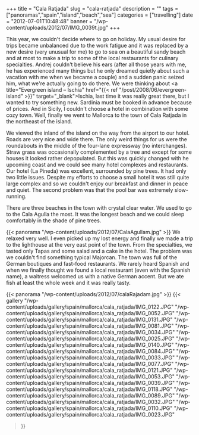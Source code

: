 +++
title = "Cala Ratjada"
slug = "cala-ratjada"
description = ""
tags = ["panoramas","spain","island","beach","sea"]
categories = ["travelling"]
date = "2012-07-01T10:48:48"
banner = "/wp-content/uploads/2012/07/IMG_0039t.jpg"
+++

This year, we couldn't decide where to go on holiday. My usual desire for trips became unbalanced
due to the work fatigue and it was replaced by a new desire (very unusual for me) to go to sea on a
beautiful sandy beach and at most to make a trip to some of the local restaurants for culinary specialties. Andrej
couldn't believe his ears (after all those years with me, he has experienced many things but he
only dreamed quietly about such a vacation with me when we became a couple) and a sudden panic
seized him, what we're actually going to do there. We were thinking about <a title="Evergreen
island – Ischia" href="{{< ref "/post/2008/06/evergreen-island" >}}"
target="_blank">Ischia</a>, last time it was really great there, but I wanted to try something new.
Sardinia must be booked in advance because of prices. And in Sicily, I couldn't choose a hotel in
combination with some cozy town. Well, finally we went to Mallorca to the town of Cala Ratjada in
the northeast of the island.

We viewed the inland of the island on the way from the airport to our hotel. Roads are very nice and
wide there. The only weird things for us were the roundabouts in the middle of the four-lane
expressway (no interchanges). Straw grass was occasionally complemented by a tree and except for
some houses it looked rather depopulated. But this was quickly changed with he upcoming coast and
we could see many hotel complexes and restaurants. Our hotel (La Pineda) was excellent, surrounded
by pine trees. It had only two little issues. Despite my efforts to choose a small hotel it was
still quite large complex and so we couldn't enjoy our breakfast and dinner in peace and quiet. The
second problem was that the pool bar was extremely slow-running.

There are three beaches in the town with crystal clear water. We used to go to the Cala Agulla the
most. It was the longest beach and we could sleep comfortably in the shade of pine trees.

{{< panorama "/wp-content/uploads/2012/07/CalaAgullam.jpg"  >}}
We relaxed very well. I even picked up my lost energy and finally we made a trip to the lighthouse
at the very east point of the town. From the specialties, we tasted only Tapas and some salad and a
cake in the hotel. The problem was we couldn't find something typical Majorcan. The town was full
of the German boutiques and fast-food restaurants. We rarely heard Spanish and when we finally
thought we found a local restaurant (even with the Spanish name), a waitress welcomed us with a
native German accent. But we ate fish at least the whole week and it was really tasty.

{{< panorama "/wp-content/uploads/2012/07/calaRajadam.jpg"  >}}
{{< gallery
    "/wp-content/uploads/gallery/spain/mallorca/cala_ratjada/IMG_0122.JPG"
    "/wp-content/uploads/gallery/spain/mallorca/cala_ratjada/IMG_0052.JPG"
    "/wp-content/uploads/gallery/spain/mallorca/cala_ratjada/IMG_0131.JPG"
    "/wp-content/uploads/gallery/spain/mallorca/cala_ratjada/IMG_0081.JPG"
    "/wp-content/uploads/gallery/spain/mallorca/cala_ratjada/IMG_0034.JPG"
    "/wp-content/uploads/gallery/spain/mallorca/cala_ratjada/IMG_0025.JPG"
    "/wp-content/uploads/gallery/spain/mallorca/cala_ratjada/IMG_0140.JPG"
    "/wp-content/uploads/gallery/spain/mallorca/cala_ratjada/IMG_0084.JPG"
    "/wp-content/uploads/gallery/spain/mallorca/cala_ratjada/IMG_0033.JPG"
    "/wp-content/uploads/gallery/spain/mallorca/cala_ratjada/IMG_0077.JPG"
    "/wp-content/uploads/gallery/spain/mallorca/cala_ratjada/IMG_0121.JPG"
    "/wp-content/uploads/gallery/spain/mallorca/cala_ratjada/IMG_0053.JPG"
    "/wp-content/uploads/gallery/spain/mallorca/cala_ratjada/IMG_0039.JPG"
    "/wp-content/uploads/gallery/spain/mallorca/cala_ratjada/IMG_0118.JPG"
    "/wp-content/uploads/gallery/spain/mallorca/cala_ratjada/IMG_0089.JPG"
    "/wp-content/uploads/gallery/spain/mallorca/cala_ratjada/IMG_0032.JPG"
    "/wp-content/uploads/gallery/spain/mallorca/cala_ratjada/IMG_0110.JPG"
    "/wp-content/uploads/gallery/spain/mallorca/cala_ratjada/IMG_0023.JPG"
>}}

